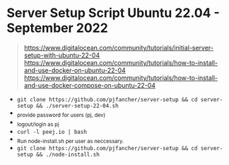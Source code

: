 # Server Setup Script Ubuntu 22.04 - September 2022

> https://www.digitalocean.com/community/tutorials/initial-server-setup-with-ubuntu-22-04
> https://www.digitalocean.com/community/tutorials/how-to-install-and-use-docker-on-ubuntu-22-04
> https://www.digitalocean.com/community/tutorials/how-to-install-and-use-docker-compose-on-ubuntu-22-04

- `git clone https://github.com/pjfancher/server-setup && cd server-setup && ./server-setup-22-04.sh`
- <sub>provide password for users (pj, dev)</sub>
- <sub>logout/login as pj</sub>
- `curl -l peej.io | bash`
- <sub>Run node-install.sh per user as neccessary.</sub>
- `git clone https://github.com/pjfancher/server-setup && cd server-setup && ./node-install.sh`
